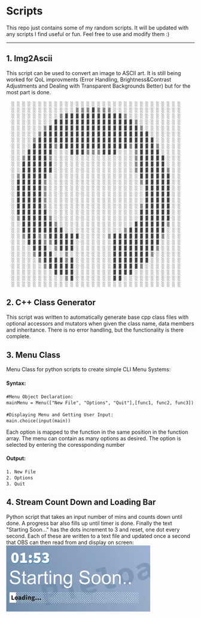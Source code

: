 # Scripts
This repo just contains some of my random scripts.
It will be updated with any scripts I find useful or fun.
Feel free to use and modify them :)

---

## 1. Img2Ascii ##
This script can be used to convert an image to ASCII art. It is still being worked for QoL improvments (Error Handling, Brightness&Contrast Adjustments and Dealing with Transparent Backgrounds Better) but for the most part is done.

``` 
  ░ ░ ░ ░ ░ ░ ░ ░ ░ ░ ░ ░ ░ ░ ░ ░ ░ ░ ░ ░ ░ ░ ░ ░ ░ ░ ░ ░ ░ ░ ░ ░ 
  ░ ░ ░ ░ ░ ░ ░ ░ ░ ░ ░ ░ ▒ ▒ ▒ ▓ ▒ ▒ ▒ ░ ░ ░ ░ ░ ░ ░ ░ ░ ░ ░ ░ ░ 
  ░ ░ ░ ░ ░ ░ ░ ░ ░ ▒ ▓ ▓ ▓ ▓ ▓ ▓ ▓ ▓ ▓ ▓ ▓ ▒ ░ ░ ░ ░ ░ ░ ░ ░ ░ ░ 
  ░ ░ ░ ░ ░ ░ ░ ░ ▓ ▓ ▓ ▓ ▓ ▓ ▓ ▓ ▓ ▓ ▓ ▓ ▓ ▓ ▓ ▒ ░ ░ ░ ░ ░ ░ ░ ░ 
  ░ ░ ░ ░ ░ ░ ▒ ▓ ▓ ▓ ▓ ▓ ▓ ▓ ▓ ▓ ▓ ▓ ▓ ▓ ▓ ▓ ▓ ▓ ▒ ░ ░ ░ ░ ░ ░ ░ 
  ░ ░ ░ ░ ░ ▒ ▓ ▓ ▓ ▓ ▓ ▓ ▓ ▓ ▓ ▓ ▓ ▓ ▓ ▓ ▓ ▓ ▓ ▓ ▓ ▓ ░ ░ ░ ░ ░ ░ 
  ░ ░ ░ ░ ▒ ▓ ▓ ▓ ▓ ▓ ▓ ▓ ▓ ▓ ▓ ▓ ▓ ▓ ▓ ▓ ▓ ▓ ▓ ▓ ▓ ▓ ▓ ░ ░ ░ ░ ░ 
  ░ ░ ░ ░ ▓ ▓ ▓ ▓ ▒ ▓ ▓ ▓ ▓ ▓ ▓ ▓ ▓ ▓ ▓ ▓ ▓ ▓ ▒ ▓ ▓ ▓ ▓ ▒ ░ ░ ░ ░ 
  ░ ░ ░ ▓ ▓ ▓ ▓ ▓ ░ ░ ░ ▓ ▓ ▓ ▒ ▒ ▒ ▓ ▓ ▓ ░ ░ ░ ▒ ▓ ▓ ▓ ▓ ░ ░ ░ ░ 
  ░ ░ ▒ ▓ ▓ ▓ ▓ ▒ ░ ░ ░ ░ ░ ░ ░ ░ ░ ░ ░ ░ ░ ░ ░ ▒ ▓ ▓ ▓ ▓ ▓ ░ ░ ░ 
  ░ ░ ▓ ▓ ▓ ▓ ▓ ▓ ░ ░ ░ ░ ░ ░ ░ ░ ░ ░ ░ ░ ░ ░ ░ ▒ ▓ ▓ ▓ ▓ ▓ ░ ░ ░ 
  ░ ░ ▓ ▓ ▓ ▓ ▓ ▓ ░ ░ ░ ░ ░ ░ ░ ░ ░ ░ ░ ░ ░ ░ ░ ▒ ▓ ▓ ▓ ▓ ▓ ▒ ░ ░ 
  ░ ▒ ▓ ▓ ▓ ▓ ▓ ░ ░ ░ ░ ░ ░ ░ ░ ░ ░ ░ ░ ░ ░ ░ ░ ░ ▓ ▓ ▓ ▓ ▓ ▓ ░ ░ 
  ░ ▓ ▓ ▓ ▓ ▓ ▒ ░ ░ ░ ░ ░ ░ ░ ░ ░ ░ ░ ░ ░ ░ ░ ░ ░ ▒ ▓ ▓ ▓ ▓ ▓ ░ ░ 
  ░ ▓ ▓ ▓ ▓ ▓ ▒ ░ ░ ░ ░ ░ ░ ░ ░ ░ ░ ░ ░ ░ ░ ░ ░ ░ ░ ▓ ▓ ▓ ▓ ▓ ░ ░ 
  ░ ▓ ▓ ▓ ▓ ▓ ▒ ░ ░ ░ ░ ░ ░ ░ ░ ░ ░ ░ ░ ░ ░ ░ ░ ░ ░ ▓ ▓ ▓ ▓ ▓ ░ ░ 
  ░ ▓ ▓ ▓ ▓ ▓ ▒ ░ ░ ░ ░ ░ ░ ░ ░ ░ ░ ░ ░ ░ ░ ░ ░ ░ ░ ▓ ▓ ▓ ▓ ▓ ░ ░ 
  ░ ▓ ▓ ▓ ▓ ▓ ▒ ░ ░ ░ ░ ░ ░ ░ ░ ░ ░ ░ ░ ░ ░ ░ ░ ░ ▒ ▓ ▓ ▓ ▓ ▓ ░ ░ 
  ░ ▓ ▓ ▓ ▓ ▓ ▓ ░ ░ ░ ░ ░ ░ ░ ░ ░ ░ ░ ░ ░ ░ ░ ░ ░ ▓ ▓ ▓ ▓ ▓ ▓ ░ ░ 
  ░ ▒ ▓ ▓ ▓ ▓ ▓ ▒ ░ ░ ░ ░ ░ ░ ░ ░ ░ ░ ░ ░ ░ ░ ░ ░ ▓ ▓ ▓ ▓ ▓ ▓ ░ ░ 
  ░ ░ ▓ ▓ ▓ ▓ ▓ ▓ ▒ ░ ░ ░ ░ ░ ░ ░ ░ ░ ░ ░ ░ ░ ░ ▓ ▓ ▓ ▓ ▓ ▓ ▒ ░ ░ 
  ░ ░ ▓ ▓ ▓ ▓ ▓ ▓ ▓ ▓ ░ ░ ░ ░ ░ ░ ░ ░ ░ ░ ░ ▒ ▓ ▓ ▓ ▓ ▓ ▓ ▓ ░ ░ ░ 
  ░ ░ ▒ ▓ ▓ ▒ ▒ ▓ ▓ ▓ ▓ ▓ ▓ ░ ░ ░ ░ ░ ▒ ▓ ▓ ▓ ▓ ▓ ▓ ▓ ▓ ▓ ▒ ░ ░ ░ 
  ░ ░ ░ ▓ ▓ ▓ ▒ ▒ ▓ ▓ ▓ ▓ ░ ░ ░ ░ ░ ░ ░ ▓ ▓ ▓ ▓ ▓ ▓ ▓ ▓ ▓ ░ ░ ░ ░ 
  ░ ░ ░ ░ ▓ ▓ ▓ ░ ▒ ▓ ▓ ▓ ░ ░ ░ ░ ░ ░ ░ ▓ ▓ ▓ ▓ ▓ ▓ ▓ ▓ ▒ ░ ░ ░ ░ 
  ░ ░ ░ ░ ▒ ▓ ▓ ▓ ░ ░ ▒ ░ ░ ░ ░ ░ ░ ░ ░ ▓ ▓ ▓ ▓ ▓ ▓ ▓ ▒ ░ ░ ░ ░ ░ 
  ░ ░ ░ ░ ░ ▒ ▓ ▓ ▓ ▓ ▒ ▓ ░ ░ ░ ░ ░ ░ ░ ▓ ▓ ▓ ▓ ▓ ▓ ▓ ░ ░ ░ ░ ░ ░ 
  ░ ░ ░ ░ ░ ░ ▒ ▓ ▓ ▓ ▓ ▓ ░ ░ ░ ░ ░ ░ ░ ▓ ▓ ▓ ▓ ▓ ▒ ░ ░ ░ ░ ░ ░ ░ 
  ░ ░ ░ ░ ░ ░ ░ ░ ▓ ▓ ▓ ▓ ░ ░ ░ ░ ░ ░ ░ ▓ ▓ ▓ ▓ ░ ░ ░ ░ ░ ░ ░ ░ ░ 
  ░ ░ ░ ░ ░ ░ ░ ░ ░ ░ ▒ ▓ ░ ░ ░ ░ ░ ░ ░ ▓ ▓ ░ ░ ░ ░ ░ ░ ░ ░ ░ ░ ░ 
  ░ ░ ░ ░ ░ ░ ░ ░ ░ ░ ░ ░ ░ ░ ░ ░ ░ ░ ░ ░ ░ ░ ░ ░ ░ ░ ░ ░ ░ ░ ░ ░ 

```


## 2. C++ Class Generator ##
This script was written to automatically generate base cpp class files with optional accessors and mutators when given the class name, data members and inheritance. There is no error handling, but the functionality is there complete.

## 3. Menu Class ##
Menu Class for python scripts to create simple CLI Menu Systems:
#### Syntax: ####
``` 
#Menu Object Declaration:
mainMenu = Menu(["New File", "Options", "Quit"],[func1, func2, func3])

#Displaying Menu and Getting User Input:
main.choice(input(main))
```
Each option is mapped to the function in the same position in the function array. The menu can contain as many options as desired. The option is selected by entering the coressponding number

#### Output: ####
```
1. New File
2. Options
3. Quit
```
## 4. Stream Count Down and Loading Bar ##
Python script that takes an input number of mins and counts down until done. A progress bar also fills up until timer is done. Finally the text "Starting Soon..." has the dots increment to 3 and reset, one dot every second. Each of these are written to a text file and updated once a second that OBS can then read from and display on screen:
![](images/countdown.gif)
